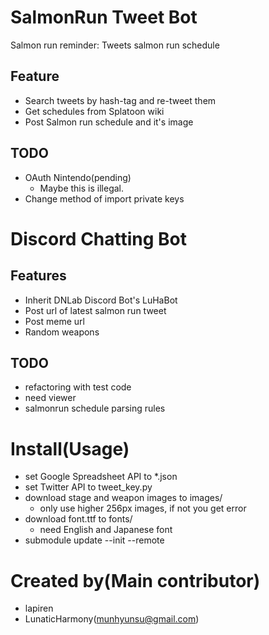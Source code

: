 # SalmonRun Tweet Bot
Salmon run reminder: Tweets salmon run schedule

## Feature
- Search tweets by hash-tag and re-tweet them
- Get schedules from Splatoon wiki
- Post Salmon run schedule and it's image

## TODO
- OAuth Nintendo(pending)
  - Maybe this is illegal.
- Change method of import private keys

# Discord Chatting Bot

## Features
- Inherit DNLab Discord Bot's LuHaBot
- Post url of latest salmon run tweet
- Post meme url
- Random weapons

## TODO
- refactoring with test code
- need viewer
- salmonrun schedule parsing rules

# Install(Usage)
- set Google Spreadsheet API to \*.json
- set Twitter API to tweet\_key.py
- download stage and weapon images to images/
  - only use higher 256px images, if not you get error
- download font.ttf to fonts/
  - need English and Japanese font
- submodule update --init --remote

# Created by(Main contributor)
- lapiren
- LunaticHarmony(munhyunsu@gmail.com)
